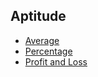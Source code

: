 ## Aptitude

- [Average](/GATE2026/Aptitude/average.md)
- [Percentage](/GATE2026/Aptitude/percentage.md)
- [Profit and Loss](/GATE2026/Aptitude/profitloss.md)
